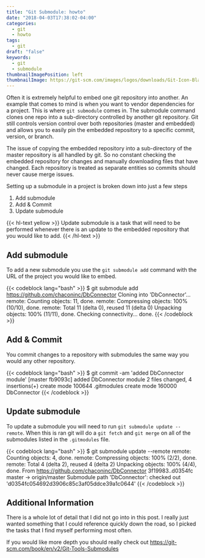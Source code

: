 ```yaml
---
title: "Git Submodule: howto"
date: "2018-04-03T17:38:02-04:00"
categories:
  - git
  - howto
tags:
  - git
draft: "false"
keywords:
  - git
  - submodule
thumbnailImagePosition: left
thumbnailImage: https://git-scm.com/images/logos/downloads/Git-Icon-Black.png
---
```


Often it is extremely helpful to embed one git repository into another.  An example that comes to mind is when you want to vendor dependencies for a project.  This is where `git submodule` comes in.  The submodule command clones one repo into a sub-directory controlled by another git repository.  Git still controls version control over both repositories (master and embedded) and allows you to easily pin the embedded repository to a specific commit, version, or branch.

The issue of copying the embedded repository into a sub-directory of the master repository is all handled by git.  So no constant checking the embedded repository for changes and manually downloading files that have changed.  Each repository is treated as separate entities so commits should never cause merge issues.

Setting up a submodule in a project is broken down into just a few steps

1. Add submodule
2. Add & Commit
3. Update submodule

{{< hl-text yellow >}}
Update submodule is a task that will need to be performed whenever there is an update to the embedded repository that you would like to add.
{{< /hl-text >}}

## Add submodule

To add a new submodule you use the `git submodule add` command with the URL of the project you would like to embed.

{{< codeblock lang="bash" >}}
$ git submodule add https://github.com/chaconinc/DbConnector
Cloning into 'DbConnector'...
remote: Counting objects: 11, done.
remote: Compressing objects: 100% (10/10), done.
remote: Total 11 (delta 0), reused 11 (delta 0)
Unpacking objects: 100% (11/11), done.
Checking connectivity... done.
{{< /codeblock >}}

## Add & Commit

You commit changes to a repository with submodules the same way you would any other repository.

{{< codeblock lang="bash" >}}
$ git commit -am 'added DbConnector module'
[master fb9093c] added DbConnector module
 2 files changed, 4 insertions(+)
 create mode 100644 .gitmodules
 create mode 160000 DbConnector
{{< /codeblock >}}

## Update submodule

To update a submodule you will need to run `git submodule update --remote`.  When this is ran git will do a `git fetch` and `git merge` on all of the submodules listed in the `.gitmodules` file.

{{< codeblock lang="bash" >}}
$ git submodule update --remote
remote: Counting objects: 4, done.
remote: Compressing objects: 100% (2/2), done.
remote: Total 4 (delta 2), reused 4 (delta 2)
Unpacking objects: 100% (4/4), done.
From https://github.com/chaconinc/DbConnector
   3f19983..d0354fc  master     -> origin/master
Submodule path 'DbConnector': checked out 'd0354fc054692d3906c85c3af05ddce39a1c0644'
{{< /codeblock >}}

## Additional Information

There is a whole lot of detail that I did not go into in this post.  I really just wanted something that I could reference quickly down the road, so I picked the tasks that I find myself performing most often.

If you would like more depth you should really check out https://git-scm.com/book/en/v2/Git-Tools-Submodules